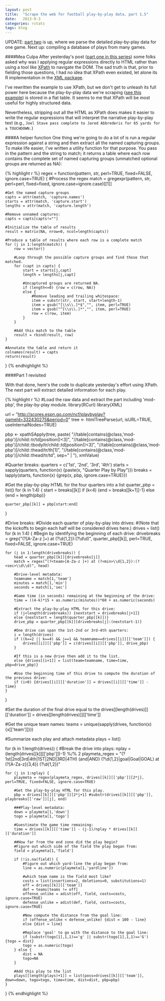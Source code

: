 ```yaml
---
layout: post
title:  "Scrape the web for football play-by-play data, part 1.5"
date:   2013-9-3
categories: rstats
tags: blog
---
```


UPDATE: [part two](http://somesquares.org/blog/2013/9/scrape-web-football-play-play-data-part-2) is up, where we parse the detailed play-by-play data for one game. Next up: compiling a database of plays from many games.

####Mea Culpa
After yesterday's post ([part one in this series](http://somesquares.org/blog/2013/9/parse-web-football-play-play-data-part-1)) some folks asked why was I applying regular expressions directly to HTML rather than using a tool like [XPath](http://www.w3schools.com/xpath/xpath_intro.asp) to navigate the DOM. The sad truth is that, prior to fielding those questions, I had no idea that XPath even existed, let alone its R implementation in the [XML package](http://cran.r-project.org/web/packages/XML/XML.pdf).

I've rewritten the example to use XPath, but we don't get to unleash its full power here because the play-by-play data we're scraping ([see this example](http://scores.espn.go.com/ncf/playbyplay?gameId=332430275&period=0)) is stored in a flat table. It seems to me that XPath will be most useful for highly structured data.

Nevertheless, stripping out all the HTML as XPath does makes it easier to write the regular expressions that will interpret the narrative play-by-play text (e.g., `Joel Stave pass complete to Jared Abbrederis for 65 yards for a TOUCHDOWN.`)

####A helper function
One thing we're going to do a lot of is run a regular expression against a string and then extract all the named capturing groups. To make life easier, I've written a utility function for that purpose. You pass in the pattern and the string to match; it returns a table where each row contains the complete set of named capturing groups (unmatched optional groups are returned as NA):

{% highlight r %}
regex = function(pattern, str, perl=TRUE, fixed=FALSE, ignore.case=TRUE) {
    #Process the regex
    match = gregexpr(pattern, str, perl=perl, fixed=fixed, ignore.case=ignore.case)[[1]]
    
    #Get the named capture groups
    capts = attr(match, 'capture.names')
    starts = attr(match, 'capture.start')
    lengths = attr(match, 'capture.length')
    
    #Remove unnamed captures:
    capts = capts[capts!=""]
    
    #Initialize the table of results
    result = matrix(NA, nrow=0, ncol=length(capts))
    
    #Produce a table of results where each row is a complete match
    for (j in 1:length(match)) {
        row = vector()
        
        #Loop through the possible capture groups and find those that matched.
        for (capt in capts) {
            start = starts[j,capt]
            length = lengths[j,capt]
            
            #Uncaptured groups are returned NA.
            if (length<=0) {row = c(row, NA)}
            else {
                #Remove leading and trailing whitespace:
                item = substr(str, start, start+length-1)
                item = gsub("[\\s\\.]*$","", item, perl=TRUE)
                item = gsub("^[\\s\\.]*","", item, perl=TRUE)
                row = c(row, item)
            }
        }
        
        #Add this match to the table
        result = rbind(result, row)
    }
    
    #Annotate the table and return it
    colnames(result) = capts
    return(result)
}
{% endhighlight %}

####Part 1 revisited

With that done, here's the code to duplicate yesterday's effort using XPath. The next part will extract detailed information for each play.

{% highlight r %}
#Load the raw data and extract the part including 'mod-pbp', the play-by-play module.
library(RCurl)
library(XML)

url = "http://scores.espn.go.com/ncf/playbyplay?gameId=332430275&period=0"
tree <- htmlTreeParse(url, isURL=TRUE, useInternalNodes=TRUE)

pbp <- xpathSApply(tree, paste(
    "//table[contains(@class,'mod-pbp')]/child::tr/td[position()<3]",
    "//table[contains(@class,'mod-pbp')]/child::tbody/tr/child::td[position()<3]",
    "//table[contains(@class,'mod-pbp')]/child::thead/tr/th[1]",
    "//table[contains(@class,'mod-pbp')]/child::thead/tr/td", sep=" | "), xmlValue) 


#Quarter breaks:
quarters = c('1st', '2nd', '3rd', '4th')
starts = sapply(quarters, function(x) {paste(x, "Quarter Play by Play")})
breaks = lapply(starts, function(x) {grep(x, pbp, ignore.case=TRUE)})

#Get the play-by-play HTML for the four quarters into a list
quarter_pbp = list()
for (k in 1:4) {
    start = breaks[[k]]
    if (k<4) {end = breaks[[k+1]]-1}
    else {end = length(pbp)}
    
    quarter_pbp[[k]] = pbp[start:end]
}

#Drive breaks:
#Divide each quarter of play-by-play into drives:
#(Note that the kickoffs to begin each half will be considered drives here.)
drives = list()
for (k in 1:4) {
    #Begin by identifying the beginning of each drive:
    drivebreaks = grep("(?<team>[A-Za-z ]+) at (?<min>\\d{1,2}):(?<sec>\\d\\d)", quarter_pbp[[k]], perl=TRUE, fixed=FALSE, ignore.case=TRUE)
    
    for (j in 1:length(drivebreaks)) {
        head = quarter_pbp[[k]][drivebreaks[j]] 
        match = regex("(?<team>[A-Za-z ]+) at (?<min>\\d{1,2}):(?<sec>\\d\\d)", head) 
        
        #Drive-level metadata:
        teamname = match[1,'team']
        minutes = match[1,'min']
        seconds = match[1,'sec']

        #Game time (in seconds) remaining at the beginning of the drive:
        time = ((4-k)*15 + as.numeric(minutes))*60 + as.numeric(seconds)
        
        #Extract the play-by-play HTML for this drive:
        if (j<length(drivebreaks)) {nextstart = drivebreaks[j+1]}
        else {nextstart = length(quarter_pbp[[k]])}
        drive_pbp = quarter_pbp[[k]][drivebreaks[j]:(nextstart-1)]

        #One drive can span the 1st-2nd or 3rd-4th quarters:
        i = length(drives)
        if ((k==2 || k==4) && j==1 && teamname==drives[[i]][['team']]) {
            drives[[i]][['pbp']] = c(drives[[i]][['pbp']], drive_pbp)
        }

        #If this is a new drive then add it to the list.
        else {drives[[i+1]] = list(team=teamname, time=time, pbp=drive_pbp)}        

        #Use the beginning time of this drive to compute the duration of the previous drive:
        if (i>0) {drives[[i]][['duration']] = drives[[i]][['time']] - time}
    }
}

#Set the duration of the final drive equal to the 
drives[[length(drives)]][['duration']] = drives[[length(drives)]][['time']]

#Get the unique team names:
teams = unique(sapply(drives, function(x) {x[['team']]}))

#Summarize each play and attach metadata
plays = list()

for (k in 1:length(drives)) {
    #Break the drive into plays:
    nplay = (length(drives[[k]][['pbp']])-1) %/% 2
    playmeta_regex = "(?<down>1st|2nd|3rd|4th|1ST|2ND|3RD|4TH) (and|AND) (?<togo>\\d{1,2}|goal|Goal|GOAL) at (?<field>[A-Za-z]{3,4}) (?<yardline>\\d{1,2})" 

    for (j in 1:nplay) {
        playmeta = regex(playmeta_regex, drives[[k]][['pbp']][2*j], perl=TRUE, fixed=FALSE, ignore.case=TRUE)
    
        #Get the play-by-play HTML for this play.
        pbp = drives[[k]][['pbp']][2*j+1] #substr(drives[[k]][['pbp']], playbreaks[['raw']][j], end)

        ###Play-level metadata:
        down = playmeta[1,'down']
        togo = playmeta[1,'togo']

        #Guestimate the game time remaining:
        time = drives[[k]][['time']] - (j-1)/nplay * drives[[k]][['duration']]

        ##How far from the end zone did the play begin?
        #Figure out which side of the field the play began from:
        field = playmeta[1,'field']

        if (!is.na(field)) {
            #Figure out which yard-line the play began from:
            line = as.numeric(playmeta[1,'yardline'])
    
            #which team name is the field most like?
            costs = list(insertions=2, deletions=0, substitutions=1)
            off = drives[[k]][['team']]
            def = teams[teams != off]
            offense_unlike = adist(off, field, costs=costs, ignore.case=TRUE)
            defense_unlike = adist(def, field, costs=costs, ignore.case=TRUE)

            #Now compute the distance from the goal line:
            if (offense_unlike < defense_unlike) {dist = 100 - line}
            else {dist = line}
        
            #Replace 'goal' to go with the distance to the goal line:
            if (substr(togo[1],1,1)=='g' || substr(togo[1],1,1)=='G') {togo = dist}
            togo = as.numeric(togo)
        } else {
            dist = NA
            togo=NA
        }        
        
        #Add this play to the list
        plays[[length(plays)+1]] = list(poss=drives[[k]][['team']], down=down, togo=togo, time=time, dist=dist, pbp=pbp)
    }
}
{% endhighlight %}
